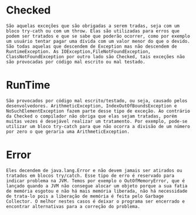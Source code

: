 # Checked
	São aquelas exceções que são obrigadas a serem tradas, seja com um bloco try-cath ou com um throw. Elas são utilizadas para erros que podem ser tratados e que se sabe que poderão ocorrer, como por exemplo um usuário tentar pagar uma dívida com um valor menor do que o devido.
	São todas aquelas que descendem de Exception mas não descendem de RuntimeException. As IOException,FileNotFoundException, ClassNotFoundException por outro lado são Checked, tais exceções não são provocadas por código mal escrito ou mal testado.
# RunTime
	São provocados por código mal escrito/testado, ou seja, causado pelos desenvolvedores. ArithmeticException, IndexOutOfBoundsException e NoSuchElementException fazem parte desse tipo de exceção. Ao contrário da Checked o compilador não obriga que elas sejam tratadas, porém muitas vezes é desejável realizar um tratamento. Por exemplo, pode-se utilizar um bloco try-catch para que não ocorra a divisão de um número por zero o que geraria uma ArithmeticException.
# Error
	Eles decendem de java.lang.Error e não devem jamais ser atirados ou tratados em blocos try/catch. Esse tipo de erro é reservado para indicar problema na JVM. Temos por exemplo o OutOfMemoryError, que é lançado quando a JVM não consegue alocar um objeto porque a sua fatia de memória esgotou e não há mais memória liberada, não há necessidade de trata-lo pois a liberação de memória é feita pelo Garbage Collector. O melhor nestes casos é deixar o programa ser encerrado e encontrar alternativas para a correção do problema.
